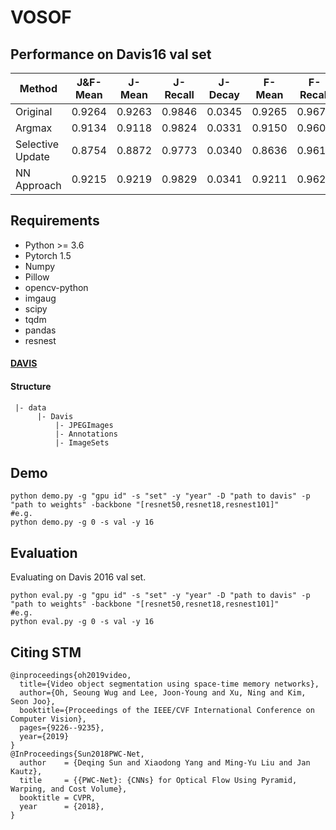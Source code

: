 # VOSOF

## Performance on Davis16 val set

| Method           | J&F-Mean | J-Mean | J-Recall | J-Decay | F-Mean | F-Recall | F-Decay |
|------------------|----------|--------|----------|---------|--------|----------|---------|
| Original         | 0.9264   | 0.9263 | 0.9846   | 0.0345  | 0.9265 | 0.9674   | 0.0286  |
| Argmax           | 0.9134   | 0.9118 | 0.9824   | 0.0331  | 0.9150 | 0.9606   | 0.0268  |
| Selective Update | 0.8754   | 0.8872 | 0.9773   | 0.0340  | 0.8636 | 0.9610   | 0.0290  |
| NN Approach      | 0.9215   | 0.9219 | 0.9829   | 0.0341  | 0.9211 | 0.9622   | 0.0255  |



## Requirements
- Python >= 3.6
- Pytorch 1.5
- Numpy
- Pillow
- opencv-python
- imgaug
- scipy
- tqdm
- pandas
- resnest

#### [DAVIS](https://davischallenge.org/)

#### Structure
```
 |- data
      |- Davis
          |- JPEGImages
          |- Annotations
          |- ImageSets
```

## Demo
```
python demo.py -g "gpu id" -s "set" -y "year" -D "path to davis" -p "path to weights" -backbone "[resnet50,resnet18,resnest101]"
#e.g.
python demo.py -g 0 -s val -y 16
```

## Evaluation
Evaluating on Davis 2016 val set.
```
python eval.py -g "gpu id" -s "set" -y "year" -D "path to davis" -p "path to weights" -backbone "[resnet50,resnet18,resnest101]"
#e.g.
python eval.py -g 0 -s val -y 16
```

## Citing STM
```
@inproceedings{oh2019video,
  title={Video object segmentation using space-time memory networks},
  author={Oh, Seoung Wug and Lee, Joon-Young and Xu, Ning and Kim, Seon Joo},
  booktitle={Proceedings of the IEEE/CVF International Conference on Computer Vision},
  pages={9226--9235},
  year={2019}
}
@InProceedings{Sun2018PWC-Net,
  author    = {Deqing Sun and Xiaodong Yang and Ming-Yu Liu and Jan Kautz},
  title     = {{PWC-Net}: {CNNs} for Optical Flow Using Pyramid, Warping, and Cost Volume},
  booktitle = CVPR,
  year      = {2018},
}
```
